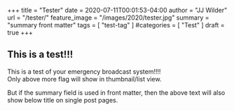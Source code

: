 +++
title = "Tester"
date = 2020-07-11T00:01:53-04:00
author = "JJ Wilder"
url = "/tester/"
feature_image = "/images/2020/tester.jpg"
summary = "summary front matter"
tags = [ "test-tag" ]
#categories = [ "Test" ]
draft = true
+++

## This is a test!!!

This is a test of your emergency broadcast system!!!!  
Only above more flag will show in thumbnail/list view.
<!--more-->

But if the summary field is used in front matter, then the above text will also show below title on single post pages.